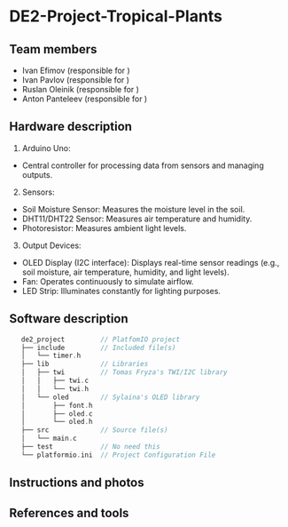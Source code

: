 # DE2-Project-Tropical-Plants

## Team members

* Ivan Efimov (responsible for )
* Ivan Pavlov (responsible for )
* Ruslan Oleinik (responsible for )
* Anton Panteleev (responsible for )

## Hardware description
1. Arduino Uno:
* Central controller for processing data from sensors and managing outputs.

2. Sensors:
* Soil Moisture Sensor: Measures the moisture level in the soil.
* DHT11/DHT22 Sensor: Measures air temperature and humidity.
* Photoresistor: Measures ambient light levels.

3. Output Devices:
* OLED Display (I2C interface): Displays real-time sensor readings (e.g., soil moisture, air temperature, humidity, and light levels).
* Fan: Operates continuously to simulate airflow.
* LED Strip: Illuminates constantly for lighting purposes.

## Software description

```c
   de2_project         // PlatfomIO project
   ├── include         // Included file(s)
   │   └── timer.h
   ├── lib             // Libraries
   │   ├── twi         // Tomas Fryza's TWI/I2C library
   │   │   ├── twi.c
   │   │   └── twi.h
   │   └── oled        // Sylaina's OLED library
   │       ├── font.h
   │       ├── oled.c
   │       └── oled.h
   ├── src             // Source file(s)
   │   └── main.c
   ├── test            // No need this
   └── platformio.ini  // Project Configuration File
```

## Instructions and photos

## References and tools
